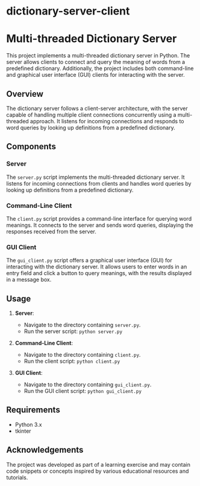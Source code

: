 # dictionary-server-client


# Multi-threaded Dictionary Server

This project implements a multi-threaded dictionary server in Python. The server allows clients to connect and query the meaning of words from a predefined dictionary. Additionally, the project includes both command-line and graphical user interface (GUI) clients for interacting with the server.

## Overview

The dictionary server follows a client-server architecture, with the server capable of handling multiple client connections concurrently using a multi-threaded approach. It listens for incoming connections and responds to word queries by looking up definitions from a predefined dictionary.

## Components

### Server

The `server.py` script implements the multi-threaded dictionary server. It listens for incoming connections from clients and handles word queries by looking up definitions from a predefined dictionary.

### Command-Line Client

The `client.py` script provides a command-line interface for querying word meanings. It connects to the server and sends word queries, displaying the responses received from the server.

### GUI Client

The `gui_client.py` script offers a graphical user interface (GUI) for interacting with the dictionary server. It allows users to enter words in an entry field and click a button to query meanings, with the results displayed in a message box.

## Usage

1. **Server**:

   - Navigate to the directory containing `server.py`.
   - Run the server script: `python server.py`

2. **Command-Line Client**:

   - Navigate to the directory containing `client.py`.
   - Run the client script: `python client.py`

3. **GUI Client**:
   - Navigate to the directory containing `gui_client.py`.
   - Run the GUI client script: `python gui_client.py`

## Requirements

- Python 3.x
- tkinter

## Acknowledgements

The project was developed as part of a learning exercise and may contain code snippets or concepts inspired by various educational resources and tutorials.
